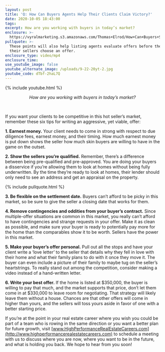 ```yaml
---
layout: post
title: 'Q: How Can Buyers Agents Help Their Clients Claim Victory?'
date: 2020-10-05 18:43:00
tags:
excerpt: How are you working with buyers in today’s market?
enclosure: >-
  https://vyralmarketing.s3.amazonaws.com/Thomas+Elrod/How+Can+Buyers+Succeed+in+This+Market_+-+Charlotte+Real+Estate+Agent+(1).mp4
pullquote: >-
  These points will also help listing agents evaluate offers before they let
  their sellers choose an offer.
enclosure_type: video/mp4
enclosure_time:
use_youtube_image: false
youtube_alternate_image: /uploads/9-22-20yt-2.jpg
youtube_code: dTbf-2haL7Q
---
```


{% include youtube.html %}

<center><em>How are you working with buyers in today’s market?</em></center>

&nbsp;

If you want your clients to be competitive in this hot seller’s market, remember these six tips for writing an aggressive, yet viable, offer:&nbsp;

**1\. Earnest money.** Your client needs to come in strong with respect to due diligence fees, earnest money, and their timing. How much earnest money is put down shows the seller how much skin buyers are willing to have in the game on the outset.

**2\. Show the sellers you’re qualified.** Remember, there’s a difference between being pre-qualified and pre-approved. You are doing your buyers a disservice if you’re allowing them to look at homes without being fully underwritten. By the time they’re ready to look at homes, their lender should only need to see an address and get an appraisal on the property.&nbsp;

{% include pullquote.html %}

**3\. Be flexible on the settlement date.** Buyers can’t afford to be picky in this market, so be sure to give the seller a closing date that works for them.

**4\. Remove contingencies and oddities from your buyer’s contract.** Since multiple-offer situations are common in this market, you really can’t afford to have contingencies and strange requests in your offer. Make it as clean as possible, and make sure your buyer is ready to potentially pay more for the home than the comparables show it to be worth. Sellers have the power in this market.

**5\. Make your buyer’s offer personal.** Pull out all the stops and have your client write a ‘love letter’ to the seller that details why they fell in love with their home and what their family plans to do with it once they move it. The buyer can even include a picture of their family to maybe tug on the seller’s heartstrings. To really stand out among the competition, consider making a video instead of a hand-written letter.

**6\. Write your best offer.** If the home is listed at $350,000, the buyer is willing to pay that much, and the market supports that price, don’t let them come in at $330,000 to leave room for negotiating. That strategy will likely leave them without a house. Chances are that other offers will come in higher than yours, and the sellers will toss yours aside in favor of one with a better starting price.

If you’re at the point in your real estate career where you wish you could be part of a team who is rowing in the same direction or you want a better plan for future growth, visit [www.HighPerformanceRealEstateCareers.com](http://www.highperformancerealestatecareers.com) to schedule a meeting with us to discuss where you are now, where you want to be in the future, and what is holding you back. We hope to hear from you soon\!